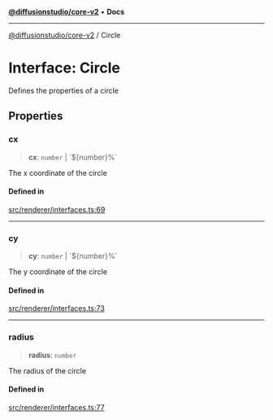 [**@diffusionstudio/core-v2**](../README.md) • **Docs**

***

[@diffusionstudio/core-v2](../globals.md) / Circle

# Interface: Circle

Defines the properties of a circle

## Properties

### cx

> **cx**: `number` \| \`$\{number\}%\`

The x coordinate of the circle

#### Defined in

[src/renderer/interfaces.ts:69](https://github.com/diffusionstudio/core-v2/blob/ce69ef92917fd6c7f2f6e872cf6c87954dee9b56/src/renderer/interfaces.ts#L69)

***

### cy

> **cy**: `number` \| \`$\{number\}%\`

The y coordinate of the circle

#### Defined in

[src/renderer/interfaces.ts:73](https://github.com/diffusionstudio/core-v2/blob/ce69ef92917fd6c7f2f6e872cf6c87954dee9b56/src/renderer/interfaces.ts#L73)

***

### radius

> **radius**: `number`

The radius of the circle

#### Defined in

[src/renderer/interfaces.ts:77](https://github.com/diffusionstudio/core-v2/blob/ce69ef92917fd6c7f2f6e872cf6c87954dee9b56/src/renderer/interfaces.ts#L77)

